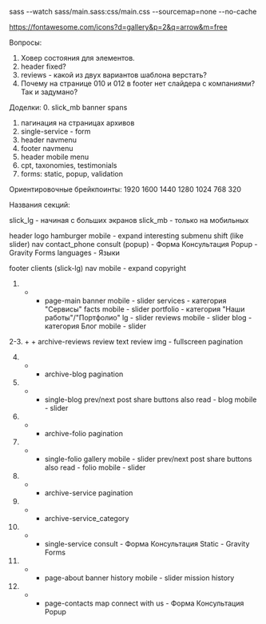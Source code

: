 
sass --watch sass/main.sass:css/main.css --sourcemap=none --no-cache

https://fontawesome.com/icons?d=gallery&p=2&q=arrow&m=free

Вопросы:
1. Ховер состояния для элементов.
2. header fixed?
3. reviews - какой из двух вариантов шаблона верстать?
4. Почему на странице 010 и 012 в footer нет слайдера с компаниями? Так и задумано?

Доделки:
0. slick_mb banner spans
1. пагинация на страницах архивов
2. single-service - form
3. header navmenu
4. footer navmenu
5. header mobile menu
6. cpt, taxonomies, testimonials
7. forms: static, popup, validation


Ориентировочные брейкпоинты:
1920
1600
1440
1280
1024
768
320

Названия секций:

slick_lg - начиная с больших экранов
slick_mb - только на мобильных

header
	logo
	hamburger
		mobile - expand
		interesting submenu shift (like slider)
	nav
	contact_phone
	consult (popup) - Форма Консультация Popup - Gravity Forms
	languages - Языки

footer
	clients (slick-lg)
	nav
		mobile - expand
	copyright



1. + + page-main
	banner
		mobile - slider
	services - категория "Сервисы"
	facts
		mobile - slider
	portfolio - категория "Наши работы"/"Портфолио"
		lg - slider
	reviews
		mobile - slider
	blog - категория Блог
		mobile - slider

2-3. + + archive-reviews
	review text
	review img - fullscreen
	pagination

4. + + archive-blog
	pagination

5. + + single-blog
	prev/next post
	share buttons
	also read - blog
		mobile - slider

6. + + archive-folio
	pagination

7. + + single-folio
	gallery
		mobile - slider
	prev/next post
	share buttons
	also read - folio
		mobile - slider

8. + +  archive-service
	pagination

9. + + archive-service_category

10. + + single-service
	consult - Форма Консультация Static - Gravity Forms

11. + + page-about
	banner
	history
		mobile - slider
	mission
	history

12. + + page-contacts
	map
	connect with us - Форма Консультация Popup




<?php
	/*
	* Template Name: Keentegro | page-home
	* Template Post Type: page
	*/
?>

<?php get_header(); ?>


<?= B_IMG_DIR; ?>


<?php wp_footer(); ?>
<?php get_footer(); ?>